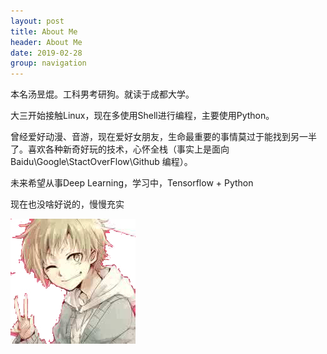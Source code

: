 ```yaml
---
layout: post
title: About Me
header: About Me
date: 2019-02-28
group: navigation
---
```




本名汤昱焜。工科男考研狗。就读于成都大学。

大三开始接触Linux，现在多使用Shell进行编程，主要使用Python。

曾经爱好动漫、音游，现在爱好女朋友，生命最重要的事情莫过于能找到另一半了。喜欢各种新奇好玩的技术，心怀全栈（事实上是面向 Baidu\Google\StactOverFlow\Github 编程）。

未来希望从事Deep Learning，学习中，Tensorflow + Python

现在也没啥好说的，慢慢充实

![avatar](images/avatar.jpg)

